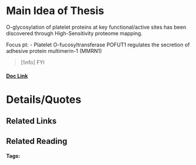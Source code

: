 # Main Idea of Thesis

O-glycosylation of platelet proteins at key functional/active sites has been discovered through High-Sensitivity proteome mapping.

Focus pt: - Platelet O-fucosyltransferase POFUT1 regulates the secretion of adhesive protein multimerin-1 (MMRN1)

> [!info] FYI
> 

#### [Doc Link](https://www.biorxiv.org/content/10.1101/2022.11.01.514776v1)

# Details/Quotes


## Related Links

## Related Reading



#### Tags: